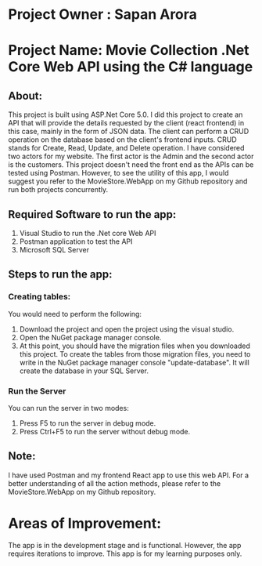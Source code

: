 # Project Owner : Sapan Arora

# Project Name: Movie Collection .Net Core Web API using the C# language

## About: 
This project is built using ASP.Net Core 5.0. I did this project to create an API that will provide the details requested by the client (react frontend) in this case, mainly in the form of JSON data. The client can perform a CRUD operation on the database based on the client's frontend inputs. CRUD stands for Create, Read, Update, and Delete operation. I have considered two actors for my website. The first actor is the Admin and the second actor is the customers. This project doesn't need the front end as the APIs can be tested using Postman. However, to see the utility of this app, I would suggest you refer to the MovieStore.WebApp on my Github repository and run both projects concurrently.

## Required Software to run the app:
1) Visual Studio to run the .Net core Web API
2) Postman application to test the API
3) Microsoft SQL Server

## Steps to run the app:

### Creating tables:
You would need to perform the following:
1) Download the project and open the project using the visual studio.
2) Open the NuGet package manager console.
3) At this point, you should have the migration files when you downloaded this project. To create the tables from those migration files, you need to write in the NuGet package manager console "update-database". It will create the database in your SQL Server.

### Run the Server
You can run the server in two modes:
1) Press F5 to run the server in debug mode.
2) Press Ctrl+F5 to run the server without debug mode.

## Note:
I have used Postman and my frontend React app to use this web API. For a better understanding of all the action methods, please refer to the MovieStore.WebApp on my Github repository.

# Areas of Improvement:

The app is in the development stage and is functional. However, the app requires iterations to improve. This app is for my learning purposes only.
